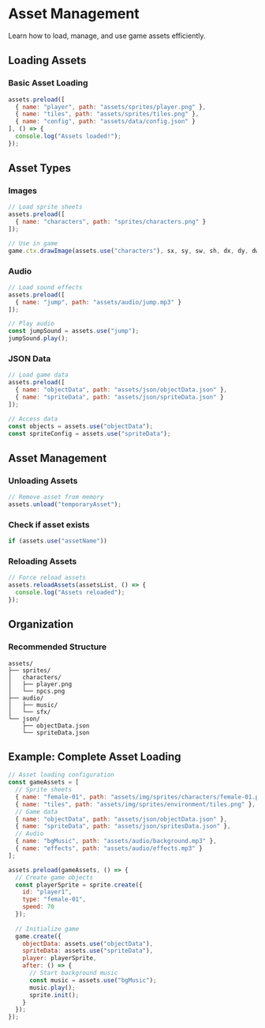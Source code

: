# Asset Management
Learn how to load, manage, and use game assets efficiently.
## Loading Assets
### Basic Asset Loading
```js
assets.preload([
  { name: "player", path: "assets/sprites/player.png" },
  { name: "tiles", path: "assets/sprites/tiles.png" },
  { name: "config", path: "assets/data/config.json" }
], () => {
  console.log("Assets loaded!");
});
```
## Asset Types
### Images
```js
// Load sprite sheets
assets.preload([
  { name: "characters", path: "sprites/characters.png" }
]);

// Use in game
game.ctx.drawImage(assets.use("characters"), sx, sy, sw, sh, dx, dy, dw, dh);
```

### Audio
```js
// Load sound effects
assets.preload([
  { name: "jump", path: "assets/audio/jump.mp3" }
]);

// Play audio
const jumpSound = assets.use("jump");
jumpSound.play();
```
### JSON Data
```js
// Load game data
assets.preload([
  { name: "objectData", path: "assets/json/objectData.json" },
  { name: "spriteData", path: "assets/json/spriteData.json" }
]);

// Access data
const objects = assets.use("objectData");
const spriteConfig = assets.use("spriteData");
```

## Asset Management
### Unloading Assets
```js
// Remove asset from memory
assets.unload("temporaryAsset");
```

### Check if asset exists
``` js
if (assets.use("assetName"))
```

### Reloading Assets
```js
// Force reload assets
assets.reloadAssets(assetsList, () => {
  console.log("Assets reloaded");
});
```
## Organization
### Recommended Structure
```
assets/
├── sprites/
│   characters/
│   ├── player.png
│   └── npcs.png
├── audio/
│   ├── music/
│   └── sfx/
└── json/
    ├── objectData.json
    └── spriteData.json
```
## Example: Complete Asset Loading
```js
// Asset loading configuration
const gameAssets = [
  // Sprite sheets
  { name: "female-01", path: "assets/img/sprites/characters/female-01.png" },
  { name: "tiles", path: "assets/img/sprites/environment/tiles.png" },
  // Game data
  { name: "objectData", path: "assets/json/objectData.json" },
  { name: "spriteData", path: "assets/json/spritesData.json" },
  // Audio
  { name: "bgMusic", path: "assets/audio/background.mp3" },
  { name: "effects", path: "assets/audio/effects.mp3" }
];

assets.preload(gameAssets, () => {
  // Create game objects
  const playerSprite = sprite.create({
    id: "player1",
    type: "female-01",
    speed: 70
  });
  
  // Initialize game
  game.create({
    objectData: assets.use("objectData"),
    spriteData: assets.use("spriteData"),
    player: playerSprite,
    after: () => {
      // Start background music
      const music = assets.use("bgMusic");
      music.play();
      sprite.init();
    }
  });
});
```